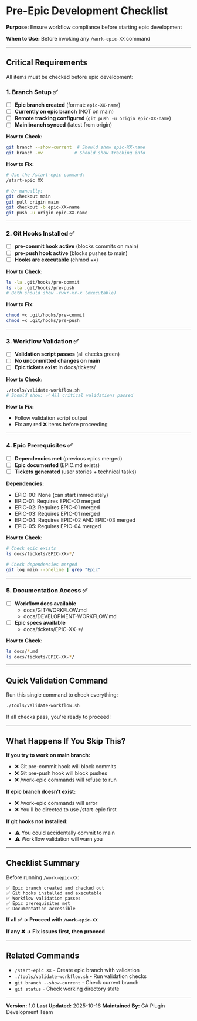 # Pre-Epic Development Checklist

**Purpose:** Ensure workflow compliance before starting epic development

**When to Use:** Before invoking any `/work-epic-XX` command

---

## Critical Requirements

All items must be checked before epic development:

### 1. Branch Setup ✅

- [ ] **Epic branch created** (format: `epic-XX-name`)
- [ ] **Currently on epic branch** (NOT on main)
- [ ] **Remote tracking configured** (`git push -u origin epic-XX-name`)
- [ ] **Main branch synced** (latest from origin)

**How to Check:**
```bash
git branch --show-current  # Should show epic-XX-name
git branch -vv            # Should show tracking info
```

**How to Fix:**
```bash
# Use the /start-epic command:
/start-epic XX

# Or manually:
git checkout main
git pull origin main
git checkout -b epic-XX-name
git push -u origin epic-XX-name
```

---

### 2. Git Hooks Installed ✅

- [ ] **pre-commit hook active** (blocks commits on main)
- [ ] **pre-push hook active** (blocks pushes to main)
- [ ] **Hooks are executable** (chmod +x)

**How to Check:**
```bash
ls -la .git/hooks/pre-commit
ls -la .git/hooks/pre-push
# Both should show -rwxr-xr-x (executable)
```

**How to Fix:**
```bash
chmod +x .git/hooks/pre-commit
chmod +x .git/hooks/pre-push
```

---

### 3. Workflow Validation ✅

- [ ] **Validation script passes** (all checks green)
- [ ] **No uncommitted changes on main**
- [ ] **Epic tickets exist** in docs/tickets/

**How to Check:**
```bash
./tools/validate-workflow.sh
# Should show: ✅ All critical validations passed
```

**How to Fix:**
- Follow validation script output
- Fix any red ❌ items before proceeding

---

### 4. Epic Prerequisites ✅

- [ ] **Dependencies met** (previous epics merged)
- [ ] **Epic documented** (EPIC.md exists)
- [ ] **Tickets generated** (user stories + technical tasks)

**Dependencies:**
- EPIC-00: None (can start immediately)
- EPIC-01: Requires EPIC-00 merged
- EPIC-02: Requires EPIC-01 merged
- EPIC-03: Requires EPIC-01 merged
- EPIC-04: Requires EPIC-02 AND EPIC-03 merged
- EPIC-05: Requires EPIC-04 merged

**How to Check:**
```bash
# Check epic exists
ls docs/tickets/EPIC-XX-*/

# Check dependencies merged
git log main --oneline | grep "Epic"
```

---

### 5. Documentation Access ✅

- [ ] **Workflow docs available**
  - docs/GIT-WORKFLOW.md
  - docs/DEVELOPMENT-WORKFLOW.md
- [ ] **Epic specs available**
  - docs/tickets/EPIC-XX-*/

**How to Check:**
```bash
ls docs/*.md
ls docs/tickets/EPIC-XX-*/
```

---

## Quick Validation Command

Run this single command to check everything:

```bash
./tools/validate-workflow.sh
```

If all checks pass, you're ready to proceed!

---

## What Happens If You Skip This?

**If you try to work on main branch:**
- ❌ Git pre-commit hook will block commits
- ❌ Git pre-push hook will block pushes
- ❌ /work-epic commands will refuse to run

**If epic branch doesn't exist:**
- ❌ /work-epic commands will error
- ❌ You'll be directed to use /start-epic first

**If git hooks not installed:**
- ⚠️ You could accidentally commit to main
- ⚠️ Workflow validation will warn you

---

## Checklist Summary

Before running `/work-epic-XX`:

```
✅ Epic branch created and checked out
✅ Git hooks installed and executable
✅ Workflow validation passes
✅ Epic prerequisites met
✅ Documentation accessible
```

**If all ✅ → Proceed with `/work-epic-XX`**

**If any ❌ → Fix issues first, then proceed**

---

## Related Commands

- `/start-epic XX` - Create epic branch with validation
- `./tools/validate-workflow.sh` - Run validation checks
- `git branch --show-current` - Check current branch
- `git status` - Check working directory state

---

**Version:** 1.0
**Last Updated:** 2025-10-16
**Maintained By:** GA Plugin Development Team
